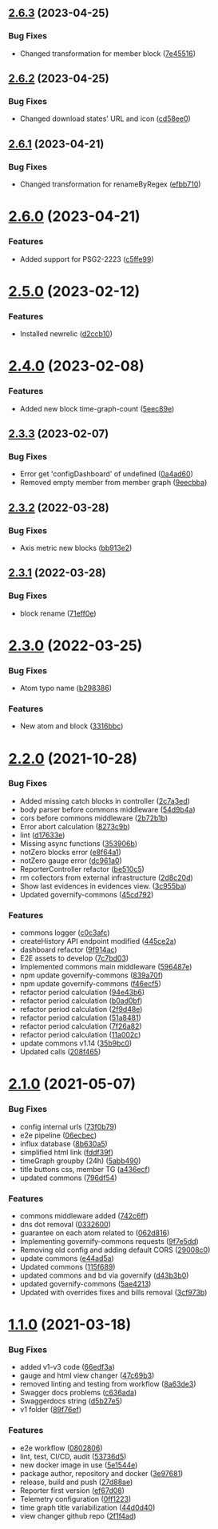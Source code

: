 ## [2.6.3](https://github.com/governify/reporter/compare/v2.6.2...v2.6.3) (2023-04-25)


### Bug Fixes

* Changed transformation for member block ([7e45516](https://github.com/governify/reporter/commit/7e45516db40a2620e909e77ab654c0837cc1a518))



## [2.6.2](https://github.com/governify/reporter/compare/v2.6.1...v2.6.2) (2023-04-25)


### Bug Fixes

* Changed download states' URL and icon ([cd58ee0](https://github.com/governify/reporter/commit/cd58ee008220bafb1f3ae253d4905e8886c50a6c))



## [2.6.1](https://github.com/governify/reporter/compare/v2.6.0...v2.6.1) (2023-04-21)


### Bug Fixes

* Changed transformation for renameByRegex ([efbb710](https://github.com/governify/reporter/commit/efbb710fb578d27aaf80c63c0b684f70de2945ad))



# [2.6.0](https://github.com/governify/reporter/compare/v2.5.0...v2.6.0) (2023-04-21)


### Features

* Added support for PSG2-2223 ([c5ffe99](https://github.com/governify/reporter/commit/c5ffe993f91f65df5ba5f127156111d4335b00b6))



# [2.5.0](https://github.com/governify/reporter/compare/v2.4.0...v2.5.0) (2023-02-12)


### Features

* Installed newrelic ([d2ccb10](https://github.com/governify/reporter/commit/d2ccb10d6ba36333c576cc9fc6ad6ceac4109ac7))



# [2.4.0](https://github.com/governify/reporter/compare/v2.3.3...v2.4.0) (2023-02-08)


### Features

* Added new block time-graph-count ([5eec89e](https://github.com/governify/reporter/commit/5eec89edcca8f2039f1cfef6db1786f2e0087195))



## [2.3.3](https://github.com/governify/reporter/compare/v2.3.2...v2.3.3) (2023-02-07)


### Bug Fixes

* Error get 'configDashboard' of undefined ([0a4ad60](https://github.com/governify/reporter/commit/0a4ad60b5b24c5dab70917be282638198f0eec3e))
* Removed empty member from member graph ([9eecbba](https://github.com/governify/reporter/commit/9eecbba997d919924236cb952f5ce0c1a4d7077f))



## [2.3.2](https://github.com/governify/reporter/compare/v2.3.1...v2.3.2) (2022-03-28)


### Bug Fixes

* Axis metric new blocks ([bb913e2](https://github.com/governify/reporter/commit/bb913e23f9ab9289b08dd1cb470693914954394d))



## [2.3.1](https://github.com/governify/reporter/compare/v2.3.0...v2.3.1) (2022-03-28)


### Bug Fixes

* block rename ([71eff0e](https://github.com/governify/reporter/commit/71eff0ee2df6c84911e1e7fedf80b7ec2d6f90e8))



# [2.3.0](https://github.com/governify/reporter/compare/v2.2.0...v2.3.0) (2022-03-25)


### Bug Fixes

* Atom typo name ([b298386](https://github.com/governify/reporter/commit/b298386bdb425a32ffa9c92e0cbf12f6c3686731))


### Features

* New atom and block ([3316bbc](https://github.com/governify/reporter/commit/3316bbc3536f4c0cce30d5304c8ec889b30f9e9e))



# [2.2.0](https://github.com/governify/reporter/compare/v2.1.0...v2.2.0) (2021-10-28)


### Bug Fixes

* Added missing catch blocks in controller ([2c7a3ed](https://github.com/governify/reporter/commit/2c7a3ed04fc3a4ce7139d6dbf79c6364f4979684))
* body parser before commons middleware ([54d9b4a](https://github.com/governify/reporter/commit/54d9b4adffccc2d6384cae5be404bbd70d246687))
* cors before commons middleware ([2b72b1b](https://github.com/governify/reporter/commit/2b72b1b2e37b5d5043a685914676757885aa1246))
* Error abort calculation ([8273c9b](https://github.com/governify/reporter/commit/8273c9bbb0d4bbd63a33857bcc0c6facbb2f4f2b))
* lint ([d17633e](https://github.com/governify/reporter/commit/d17633e638349c1842ed0fdabc1897f9b9a716ee))
* Missing async functions ([353906b](https://github.com/governify/reporter/commit/353906b09f64243acf952f734a4ffb5b942e7bdb))
* notZero blocks error ([e8f64a1](https://github.com/governify/reporter/commit/e8f64a11b5bf0c753d0d676f1913bbf4879d908b))
* notZero gauge error ([dc961a0](https://github.com/governify/reporter/commit/dc961a0f7067bf0b51b8876dc1da765dfcf2bdce))
* ReporterController refactor ([be510c5](https://github.com/governify/reporter/commit/be510c5bc73d22ec0b39eaa60c6b35a3ed46e7b1))
* rm collectors from external infrastructure ([2d8c20d](https://github.com/governify/reporter/commit/2d8c20dbe803df2299f003efca502665ceb76883))
* Show last evidences in evidences view. ([3c955ba](https://github.com/governify/reporter/commit/3c955ba4dd2de28468f2153212bfa92a699ee363))
* Updated governify-commons ([45cd792](https://github.com/governify/reporter/commit/45cd7928ba5cc0f2d1bf64ed7cf418208028eddd))


### Features

* commons logger ([c0c3afc](https://github.com/governify/reporter/commit/c0c3afc871b2fdfe2df16016b94f0fd051b850bb))
* createHistory API endpoint modified ([445ce2a](https://github.com/governify/reporter/commit/445ce2a0576a262e95494068d03e2959f9e3c68a))
* dashboard refactor ([9f914ac](https://github.com/governify/reporter/commit/9f914ac809b35fda99d8d52a593b2a4167a36f15))
* E2E assets to develop ([7c7bd03](https://github.com/governify/reporter/commit/7c7bd03336470efb3b54719a2ac3e148dcd572f1))
* Implemented commons main middleware ([596487e](https://github.com/governify/reporter/commit/596487eca679cfc91248b26b51c54d538543d856))
* npm update governify-commons ([839a70f](https://github.com/governify/reporter/commit/839a70f1a27bb34ffcaf8a5a12644159d3e6f204))
* npm update governify-commons ([f46ecf5](https://github.com/governify/reporter/commit/f46ecf58afb061a88206639db36a8f6de78db129))
* refactor period calculation ([94e43b6](https://github.com/governify/reporter/commit/94e43b61483b8760f35d68f45ff4d5b69071fce1))
* refactor period calculation ([b0ad0bf](https://github.com/governify/reporter/commit/b0ad0bf9a79a185016429ba59fafeb36daca32d0))
* refactor period calculation ([2f9d48e](https://github.com/governify/reporter/commit/2f9d48eaee97cf0ae1166b254a8250cd2196e270))
* refactor period calculation ([51a8481](https://github.com/governify/reporter/commit/51a8481cf0d6a8eadd028cd8c59848f30defcdfc))
* refactor period calculation ([7f26a82](https://github.com/governify/reporter/commit/7f26a82d8650164eef2f4ee6bf6d1e863c1ecf92))
* refactor period calculation ([11a002c](https://github.com/governify/reporter/commit/11a002cff39acc38678864821ba99c2970f6dac6))
* update commons v1.14 ([35b9bc0](https://github.com/governify/reporter/commit/35b9bc0928c5d4cd67e6ddc407945b3b5814284e))
* Updated calls ([208f465](https://github.com/governify/reporter/commit/208f465f36ef63ecb12e806bcd887459321369f9))



# [2.1.0](https://github.com/governify/reporter/compare/v1.1.0...v2.1.0) (2021-05-07)


### Bug Fixes

* config internal urls ([73f0b79](https://github.com/governify/reporter/commit/73f0b79feb5d9abfed72bc0f68794d8941d45e94))
* e2e pipeline ([06ecbec](https://github.com/governify/reporter/commit/06ecbec7f1a18344ff5fdddf2bca2997fc796e1e))
* influx database ([8b630a5](https://github.com/governify/reporter/commit/8b630a5ea0be0744719de9426f56db4f635ffa0f))
* simplified html link ([fddf39f](https://github.com/governify/reporter/commit/fddf39f9970d0e6c09b4c5b20b8a0c2f9897c29a))
* timeGraph groupby (24h) ([5abb490](https://github.com/governify/reporter/commit/5abb490f80118a11ad02fb5198d6d1bcb81bb61d))
* title buttons css, member TG ([a436ecf](https://github.com/governify/reporter/commit/a436ecfa638246648efbffa5a44f91092d92322f))
* updated commons ([796df54](https://github.com/governify/reporter/commit/796df540cb67930a6f0b78f21ce788ff176d47ea))


### Features

* commons middleware added ([742c6ff](https://github.com/governify/reporter/commit/742c6ff00395d520872a8dd6c5c341cf385abb41))
* dns dot removal ([0332600](https://github.com/governify/reporter/commit/0332600dcafdf9b849190756b97ffc37c6aeb338))
* guarantee on each atom related to ([062d816](https://github.com/governify/reporter/commit/062d81629b6f14b4d41c5e844e6a520b321291b7))
* Implementing governify-commons requests ([9f7e5dd](https://github.com/governify/reporter/commit/9f7e5dd675b86faf926e787be42fbfcdb854d32c))
* Removing old config and adding default CORS ([29008c0](https://github.com/governify/reporter/commit/29008c055c211a83b99ee8dfbe1102ba5d2c1bb5))
* update commons ([e44ad5a](https://github.com/governify/reporter/commit/e44ad5a7dec4abd8c54be57c0f75c279c7dda60e))
* Updated commons ([115f689](https://github.com/governify/reporter/commit/115f689e16e3b9e32a7fd3c6d1aa2f3da80bc17e))
* updated commons and bd via governify ([d43b3b0](https://github.com/governify/reporter/commit/d43b3b056e309000fb7a1912a57f62dde4707ade))
* updated governify-commons ([5ae4213](https://github.com/governify/reporter/commit/5ae42137f8504f751f8ad5ab5ffa50aaddc78aea))
* Updated with overrides fixes and bills removal ([3cf973b](https://github.com/governify/reporter/commit/3cf973bdd39026255c4550ea8cf37b3c32c937ad))



# [1.1.0](https://github.com/governify/reporter/compare/ef67d0899ef11a4010f758a80ccf005ddb637cbd...v1.1.0) (2021-03-18)


### Bug Fixes

* added v1-v3 code ([66edf3a](https://github.com/governify/reporter/commit/66edf3a8b00a16ef8a9eaa56c65169ab1d6da023))
* gauge and html view changer ([47c69b3](https://github.com/governify/reporter/commit/47c69b305420bc6aeb99613d751a2a5291c242bc))
* removed linting and testing from workflow ([8a63de3](https://github.com/governify/reporter/commit/8a63de30116960467e2bb0d95d5a6868c92b5444))
* Swagger docs problems ([c636ada](https://github.com/governify/reporter/commit/c636ada121c72b08f6efba666af748bb3c6b216e))
* Swaggerdocs string ([d5b27e5](https://github.com/governify/reporter/commit/d5b27e5a9779d6ed824d63fa10572bf9a073099f))
* v1 folder ([89f76ef](https://github.com/governify/reporter/commit/89f76ef5062f001e66d37bedb91c77fbe3dd649c))


### Features

* e2e workflow ([0802806](https://github.com/governify/reporter/commit/0802806ff68faed2df2cacbec457940df96bcf9b))
* lint, test, CI/CD, audit ([53736d5](https://github.com/governify/reporter/commit/53736d5da5a6cda427db1f1c8364cd77c299b274))
* new docker image in use ([5e1544e](https://github.com/governify/reporter/commit/5e1544e68e8d063cc5c841242815d3ab6a394255))
* package author, repository and docker ([3e97681](https://github.com/governify/reporter/commit/3e9768169e125efacdc631fcdf6bb7d6676dde44))
* release, build and push ([27d88ae](https://github.com/governify/reporter/commit/27d88ae4488706445f2318b40cf280e318c26059))
* Reporter first version ([ef67d08](https://github.com/governify/reporter/commit/ef67d0899ef11a4010f758a80ccf005ddb637cbd))
* Telemetry configuration ([0ff1223](https://github.com/governify/reporter/commit/0ff1223f87c779a34cd45e134395485155d023f8))
* time graph title variabilization ([44d0d40](https://github.com/governify/reporter/commit/44d0d4029845d5a0ad222781364d5707b95e9bc8))
* view changer github repo ([2f1f4ad](https://github.com/governify/reporter/commit/2f1f4ad46702a468e0c6c787249c00d0b67fffca))




